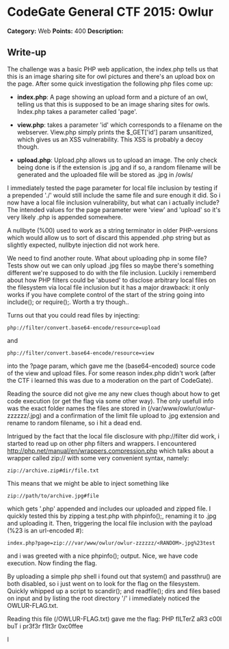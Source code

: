 # CodeGate General CTF 2015: Owlur

**Category:** Web
**Points:** 400
**Description:** 

## Write-up

The challenge was a basic PHP web application, the index.php tells us that this is an image sharing site for owl pictures and there's an upload box on the page.
After some quick investigation the following php files come up:

- **index.php**:
A page showing an upload form and a picture of an owl, telling us that this is supposed to be an image sharing sites for owls. 
Index.php takes a parameter called 'page'. 

- **view.php**:
takes a parameter 'id' which corresponds to a filename on the webserver. View.php simply prints the $_GET['id'] param unsanitized, which gives us an XSS vulnerability. 
This XSS is probably a decoy though. 

- **upload.php**:
Upload.php allows us to upload an image. The only check being done is if the extension is .jpg and if so, a random filename will be generated
and the uploaded file will be stored as <random>.jpg in /owls/


I immediately tested the page parameter for local file inclusion by testing if a prepended './' would still include the same file and sure enough it did. 
So i now have a local file inclusion vulnerability, but what can i actually include? The intended values for the page parameter were 'view' and 'upload' so it's very likely .php is appended somewhere. 

A nullbyte (%00) used to work as a string terminator in older PHP-versions which would allow us to sort of discard this appended .php string but as slightly expected, nullbyte injection did not work here. 

We need to find another route. What about uploading php in some file? Tests show out we can only upload .jpg files so maybe there's something different we're supposed to do with the file inclusion. 
Luckily i rememberd about how PHP filters could be 'abused' to disclose arbitrary local files on the filesystem via local file inclusion but it has a major drawback: 
it only works if you have complete control of the start of the string going into include(); or require();. Worth a try though.. 

Turns out that you could read files by injecting:
 
`php://filter/convert.base64-encode/resource=upload`

and 

`php://filter/convert.base64-encode/resource=view`

into the ?page param, which gave me the (base64-encoded) source code of the view and upload files. For some reason index.php didn't work (after the CTF i learned this was due to a moderation on the part of CodeGate). 

Reading the source did not give me any new clues though about how to get code execution (or get the flag via some other way). 
The only usefull info was the exact folder names the files are stored in (/var/www/owlur/owlur-zzzzzz/<RANDOMID>.jpg) and a confirmation of the limit file upload to .jpg extension and rename to random filename, so i hit a dead end. 

Intrigued by the fact that the local file disclosure with php://filter did work, i started to read up on 
other php filters and wrappers. I encountered http://php.net/manual/en/wrappers.compression.php which talks about a wrapper called zip:// with some very convenient syntax, namely:

`zip://archive.zip#dir/file.txt`

This means that we might be able to inject something like 

`zip://path/to/archive.jpg#file`

which gets '.php' appended and includes our uploaded and zipped file. I quickly tested this by zipping a test.php with phpinfo();, renaming it to .jpg and uploading it. 
Then, triggering the local file inclusion with the payload (%23 is an url-encoded #):

`index.php?page=zip:///var/www/owlur/owlur-zzzzzz/<RANDOM>.jpg%23test`

and i was greeted with a nice phpinfo(); output. Nice, we have code execution. Now finding the flag.

By uploading a simple php shell i found out that system() and passthru() are both disabled, so i just went on to look for the flag on the filesystem. 
Quickly whipped up a script to scandir(); and readfile(); dirs and files based on input and by listing the root directory '/' i immediately noticed the OWLUR-FLAG.txt. 

Reading this file (/OWLUR-FLAG.txt) gave me the flag: 
PHP fILTerZ aR3 c00l buT i pr3f3r f1lt3r 0xc0ffee


I
